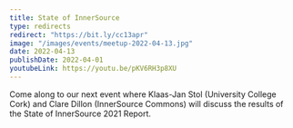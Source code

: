 ```yaml
---
title: State of InnerSource
type: redirects
redirect: "https://bit.ly/cc13apr"
image: "/images/events/meetup-2022-04-13.jpg"
date: 2022-04-13
publishDate: 2022-04-01
youtubeLink: https://youtu.be/pKV6RH3p8XU
---
```


Come along to our next event where Klaas-Jan Stol (University College Cork) and Clare Dillon (InnerSource Commons) will discuss the results of the State of InnerSource 2021 Report.
